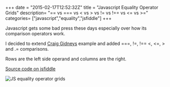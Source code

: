 +++
date = "2015-02-17T12:52:32Z"
title = "Javascript Equality Operator Grids"
description= "== vs === vs < vs > vs != vs !== vs <= vs >="
categories= ["javascript","equality","jsfiddle"]
+++


Javascript gets some bad press these days especially over how its comparison operators work. 

I decided to extend [Craig Gidneys](http://strilanc.com/visualization/2014/03/27/Better-JS-Equality-Table.html) example and added ===, !=, !== <, <=, > and .= comparisons. 

Rows are the left side operand and columns are the right.

[Source code on jsfiddle](https://jsfiddle.net/SecretDeveloper/1zywbpLL/)

<img src="/blog/2015-02-17-javascript-equality-operator-grids/js_equality.png" title="JS equality operator grids" />
